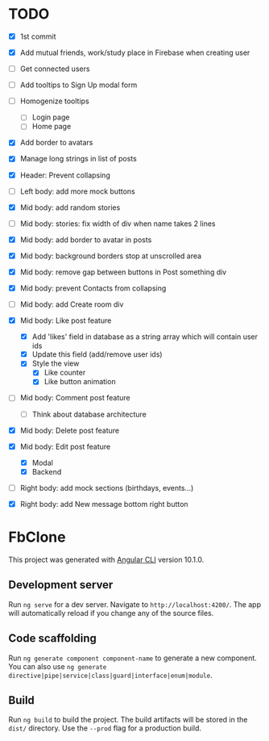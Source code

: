 # TODO
- [x] 1st commit
- [x] Add mutual friends, work/study place in Firebase when creating user
- [ ] Get connected users
- [ ] Add tooltips to Sign Up modal form
- [ ] Homogenize tooltips
    - [ ] Login page
    - [ ] Home page
- [x] Add border to avatars
- [x] Manage long strings in list of posts
- [x] Header: Prevent collapsing
- [ ] Left body: add more mock buttons
- [x] Mid body: add random stories
- [ ] Mid body: stories: fix width of div when name takes 2 lines
- [x] Mid body: add border to avatar in posts
- [x] Mid body: background borders stop at unscrolled area
- [x] Mid body: remove gap between buttons in Post something div
- [x] Mid body: prevent Contacts from collapsing
- [ ] Mid body: add Create room div
- [x] Mid body: Like post feature
    - [x] Add 'likes' field in database as a string array which will contain user ids
    - [x] Update this field (add/remove user ids)
    - [x] Style the view
        - [x] Like counter
        - [x] Like button animation
- [ ] Mid body: Comment post feature
    - [ ] Think about database architecture
- [x] Mid body: Delete post feature
- [x] Mid body: Edit post feature
    - [x] Modal
    - [x] Backend
- [ ] Right body: add mock sections (birthdays, events...)
- [x] Right body: add New message bottom right button


# FbClone

This project was generated with [Angular CLI](https://github.com/angular/angular-cli) version 10.1.0.

## Development server

Run `ng serve` for a dev server. Navigate to `http://localhost:4200/`. The app will automatically reload if you change any of the source files.

## Code scaffolding

Run `ng generate component component-name` to generate a new component. You can also use `ng generate directive|pipe|service|class|guard|interface|enum|module`.

## Build

Run `ng build` to build the project. The build artifacts will be stored in the `dist/` directory. Use the `--prod` flag for a production build.